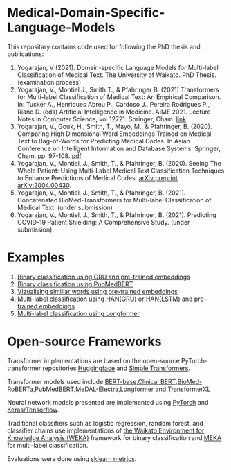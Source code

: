 # Medical-Domain-Specific-Language-Models

This repositary contains code used for following the PhD thesis and publications:

1. Yogarajan, V (2021). Domain-specific Language Models for Multi-label Classification of Medical Text. The University of Waikato. PhD Thesis. (examination process)
2. Yogarajan, V., Montiel J., Smith T., & Pfahringer B. (2021) Transformers for Multi-label Classification of Medical Text: An Empirical Comparison. In: Tucker A., Henriques Abreu P., Cardoso J., Pereira Rodrigues P., Riaño D. (eds) Artificial Intelligence in Medicine. AIME 2021. Lecture Notes in Computer Science, vol 12721. Springer, Cham. [link](https://doi.org/10.1007/978-3-030-77211-6_12)
3. Yogarajan, V., Gouk, H., Smith, T., Mayo, M., & Pfahringer, B. (2020). Comparing High Dimensional Word Embeddings Trained on Medical Text to Bag-of-Words for Predicting Medical Codes. In Asian Conference on Intelligent Information and Database Systems. Springer, Cham, pp. 97-108. [pdf](https://drive.google.com/file/d/1hnjaGK-egbN0INlxD8GW0olgQAYQUgAX/view) 
4. Yogarajan, V., Montiel, J., Smith, T., & Pfahringer, B. (2020). Seeing The Whole Patient: Using Multi-Label Medical Text Classification Techniques to Enhance Predictions of Medical Codes. [arXiv preprint arXiv:2004.00430](https://arxiv.org/abs/2004.00430). 
5. Yogarajan, V., Montiel, J., Smith, T., & Pfahringer, B. (2021). Concatenated BioMed-Transformers for Multi-label Classification of Medical Text. (under submission)
6. Yogarajan, V., Montiel, J., Smith, T., & Pfahringer, B. (2021). Predicting COVID-19 Patient Shielding: A Comprehensive Study. (under submission).

# Examples
1. [Binary classification using GRU and pre-trained embeddings](https://github.com/vithyayogarajan/Medical-Domain-Specific-Language-Models/blob/main/Binary_classification/Binary_classification_GRU.ipynb)
2. [Binary classification using PubMedBERT](https://github.com/vithyayogarajan/Medical-Domain-Specific-Language-Models/blob/main/Binary_classification/Binary_classification_PubMedBERT.ipynb)
3. [Vizualising simillar words using pre-trained embeddings](https://github.com/vithyayogarajan/Medical-Domain-Specific-Language-Models/blob/main/fastText_Embeddings/vizualise_wiki.ipynb)
4. [Multi-label classification using HAN(GRU) or HAN(LSTM) and pre-trained embeddings](https://github.com/vithyayogarajan/Medical-Domain-Specific-Language-Models/blob/main/Multilabel/HAN.py)
5. [Multi-label classification using Longformer](https://github.com/vithyayogarajan/Medical-Domain-Specific-Language-Models/blob/main/Multilabel/longformer_fungal_eICU.py)

# Open-source Frameworks 

Transformer implementations are based on the open-source PyTorch-transformer repositories [Huggingface](https://github.com/huggingface/transformers) and [Simple Transformers](https://simpletransformers.ai/). 

Transformer models used include:[BERT-base](https://github.com/google-research/bert),[Clinical BERT](https://github.com/EmilyAlsentzer/clinicalBERT),[BioMed-RoBERTa](https://huggingface.co/allenai/biomed_roberta_base),[PubMedBERT](https://microsoft.github.io/BLURB/models.html),[MeDAL-Electra](https://github.com/BruceWen120/medal),[Longformer](https://github.com/allenai/longformer) and [TransformerXL](https://github.com/kimiyoung/transformer-xl)

Neural network models presented are implemented using [PyTorch](https://github.com/pytorch/pytorch) and [Keras/Tensorflow](https://www.tensorflow.org). 

Traditional classifiers such as logistic regression, random forest, and classifier chains use implementations of [the Waikato Environment for Knowledge Analysis (WEKA)](https://www.cs.waikato.ac.nz/ml/weka/) framework for binary classification and [MEKA](http://waikato.github.io/meka/) for multi-label classification.
 
Evaluations were done using [sklearn metrics](https://scikit-learn.org/stable/modules/classes.html\#module-sklearn.metrics). 
